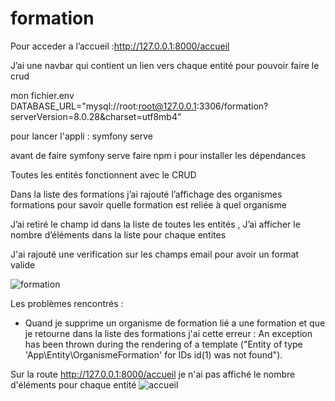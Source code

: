 # formation

Pour acceder a l’accueil :http://127.0.0.1:8000/accueil

J’ai une navbar qui contient un lien vers chaque entité pour pouvoir faire le crud 

mon fichier.env DATABASE_URL="mysql://root:root@127.0.0.1:3306/formation?serverVersion=8.0.28&charset=utf8mb4"

pour lancer l'appli : symfony serve 

avant de faire symfony serve  faire npm i pour installer les dépendances 

Toutes les entités fonctionnent avec le CRUD 

Dans la liste des formations j’ai rajouté l’affichage des organismes formations pour savoir quelle formation est reliée à quel organisme

J’ai retiré le champ id dans la liste de toutes les entités , J’ai afficher le nombre d’éléments dans la liste pour chaque entites 

J'ai rajouté une verification sur les champs email pour avoir un format valide 

![formation](https://user-images.githubusercontent.com/45538763/170654192-43562543-24e8-4478-a188-28cfb1057937.png)

Les problèmes rencontrés :
- Quand je supprime un organisme de formation lié a une formation et que je retourne dans la liste des formations j'ai cette erreur :
An exception has been thrown during the rendering of a template ("Entity of type 'App\Entity\OrganismeFormation' for IDs id(1) was not found").

Sur la route http://127.0.0.1:8000/accueil je n'ai pas affiché le nombre d'éléments pour chaque entité 
![accueil](https://user-images.githubusercontent.com/45538763/170659125-8e62699d-e777-48d1-8e21-5451c61e687f.png)
